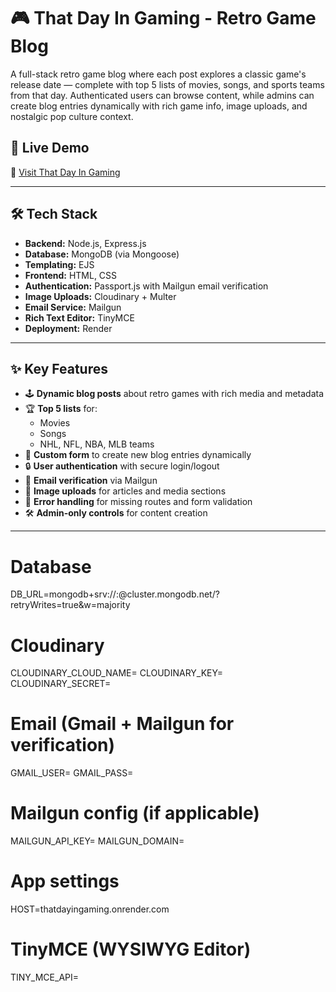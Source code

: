 # 🎮 That Day In Gaming - Retro Game Blog

A full-stack retro game blog where each post explores a classic game's release date — complete with top 5 lists of movies, songs, and sports teams from that day. Authenticated users can browse content, while admins can create blog entries dynamically with rich game info, image uploads, and nostalgic pop culture context.

## 🚀 Live Demo

🔗 [Visit That Day In Gaming](https://thatdayingaming.onrender.com)

---

## 🛠️ Tech Stack

- **Backend:** Node.js, Express.js
- **Database:** MongoDB (via Mongoose)
- **Templating:** EJS
- **Frontend:** HTML, CSS
- **Authentication:** Passport.js with Mailgun email verification
- **Image Uploads:** Cloudinary + Multer
- **Email Service:** Mailgun
- **Rich Text Editor:** TinyMCE
- **Deployment:** Render


---

## ✨ Key Features

- 🕹️ **Dynamic blog posts** about retro games with rich media and metadata
- 🏆 **Top 5 lists** for:
  - Movies
  - Songs
  - NHL, NFL, NBA, MLB teams
- 🧾 **Custom form** to create new blog entries dynamically
- 🔒 **User authentication** with secure login/logout
- 📧 **Email verification** via Mailgun
- 📸 **Image uploads** for articles and media sections
- 🚨 **Error handling** for missing routes and form validation
- 🛠️ **Admin-only controls** for content creation

---

# Database
DB_URL=mongodb+srv://<username>:<password>@cluster.mongodb.net/<dbname>?retryWrites=true&w=majority

# Cloudinary
CLOUDINARY_CLOUD_NAME=<your-cloudinary-cloud-name>
CLOUDINARY_KEY=<your-cloudinary-api-key>
CLOUDINARY_SECRET=<your-cloudinary-api-secret>

# Email (Gmail + Mailgun for verification)
GMAIL_USER=<your-gmail-address>
GMAIL_PASS=<your-gmail-app-password>

# Mailgun config (if applicable)
MAILGUN_API_KEY=<your-mailgun-api-key>
MAILGUN_DOMAIN=<your-mailgun-domain>

# App settings
HOST=thatdayingaming.onrender.com

# TinyMCE (WYSIWYG Editor)
TINY_MCE_API=<your-tinymce-api-key>

